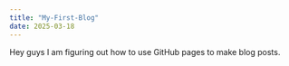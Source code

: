 ```yaml
---
title: "My-First-Blog"
date: 2025-03-18
---
```

Hey guys I am figuring out how to use GitHub pages to make blog posts.
